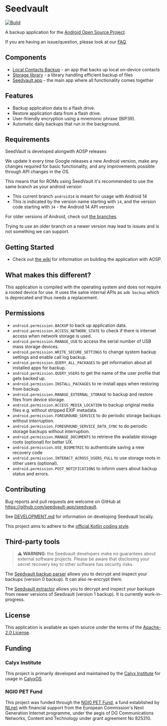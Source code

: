 # Seedvault
[![Build](https://github.com/seedvault-app/seedvault/actions/workflows/build.yml/badge.svg)](https://github.com/seedvault-app/seedvault/actions/workflows/build.yml)

A backup application for the [Android Open Source Project](https://source.android.com/).

If you are having an issue/question, please look at our [FAQ](https://github.com/seedvault-app/seedvault/wiki/FAQ).
 
## Components

* [Local Contacts Backup](contactsbackup) - an app that backs up local on-device contacts
* [Storage library](storage) - a library handling efficient backup of files
* [Seedvault app](app) - the main app where all functionality comes together

## Features
- Backup application data to a flash drive.
- Restore application data from a flash drive.
- User-friendly encryption using a mnemonic phrase (BIP39).
- Automatic daily backups that run in the background.

## Requirements

SeedVault is developed alongwith AOSP releases

We update it every time Google releases a new Android version, make any changes required for basic functionality, and any improvements possible through API changes in the OS.

This means that for ROMs using SeedVault it's recommended to use the same branch as your android version

- This current branch `android14` is meant for usage with Android 14
- This is indicated by the version name starting with `14`, and the version code starting with `34` - the Android 14 API version

For older versions of Android, check out [the branches](https://github.com/seedvault-app/seedvault/branches).

Trying to use an older branch on a newer version may lead to issues and is not something we can support.

## Getting Started
- Check out [the wiki](https://github.com/seedvault-app/seedvault/wiki) for information on building the application with 
AOSP.

## What makes this different?
This application is compiled with the operating system and does not require a rooted device for use.
It uses the same internal APIs as `adb backup` which is deprecated and thus needs a replacement.

## Permissions
* `android.permission.BACKUP` to back up application data.
* `android.permission.ACCESS_NETWORK_STATE` to check if there is internet access when network storage is used.
* `android.permission.MANAGE_USB` to access the serial number of USB mass storage devices.
* `android.permission.WRITE_SECURE_SETTINGS` to change system backup settings and enable call log backup.
* `android.permission.QUERY_ALL_PACKAGES` to get information about all installed apps for backup.
* `android.permission.QUERY_USERS` to get the name of the user profile that gets backed up.
* `android.permission.INSTALL_PACKAGES` to re-install apps when restoring from backup.
* `android.permission.MANAGE_EXTERNAL_STORAGE` to backup and restore files from device storage.
* `android.permission.ACCESS_MEDIA_LOCATION` to backup original media files e.g. without stripped EXIF metadata.
* `android.permission.FOREGROUND_SERVICE` to do periodic storage backups without interruption.
* `android.permission.FOREGROUND_SERVICE_DATA_SYNC` to do periodic storage backups without interruption.
* `android.permission.MANAGE_DOCUMENTS` to retrieve the available storage roots (optional) for better UX.
* `android.permission.USE_BIOMETRIC` to authenticate saving a new recovery code
* `android.permission.INTERACT_ACROSS_USERS_FULL` to use storage roots in other users (optional).
* `android.permission.POST_NOTIFICATIONS` to inform users about backup status and errors.

## Contributing
Bug reports and pull requests are welcome on GitHub at https://github.com/seedvault-app/seedvault.

See [DEVELOPMENT.md](app/development/DEVELOPMENT.md) for information on developing Seedvault locally.

This project aims to adhere to the [official Kotlin coding style](https://developer.android.com/kotlin/style-guide).

## Third-party tools

> **⚠ WARNING**: the Seedvault developers make no guarantees about external software projects.
> Please be aware that disclosing your secret recovery key to other software has security risks.

The [Seedvault backup parser](https://github.com/tlambertz/seedvault_backup_parser)
allows you to decrypt and inspect your backups (version 0 backup).
It can also re-encrypt them.

The [Seedvault extractor](https://github.com/jackwilsdon/seedvault-extractor)
allows you to decrypt and inspect your backups from newer versions of Seedvault (version 1 backup).
It is currently work-in-progress.

## License
This application is available as open source under the terms of the [Apache-2.0 License](https://opensource.org/licenses/Apache-2.0).

## Funding

### Calyx Institute

This project is primarily developed and maintained by the [Calyx Institute](https://calyxinstitute.org/)
for usage in [CalyxOS](https://calyxos.org/).

### NGI0 PET Fund

This project was funded through the [NGI0 PET Fund](https://nlnet.nl/project/Seedvault/),
a fund established by [NLnet](https://nlnet.nl)
with financial support from the European Commission's Next Generation Internet programme,
under the aegis of DG Communications Networks, Content and Technology
under grant agreement No 825310.
